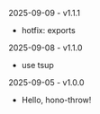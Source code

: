 2025-09-09 - v1.1.1
- hotfix: exports

2025-09-08 - v1.1.0
- use tsup

2025-09-05 - v1.0.0
- Hello, hono-throw!
